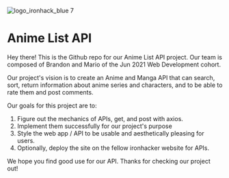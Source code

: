 ![logo_ironhack_blue 7](https://user-images.githubusercontent.com/23629340/40541063-a07a0a8a-601a-11e8-91b5-2f13e4e6b441.png)

# Anime List API

Hey there! This is the Github repo for our Anime List API project. Our team is composed of Brandon and Mario of the Jun 2021 Web Development cohort.

Our project's vision is to create an Anime and Manga API that can search, sort, return information about anime series and characters, and to be able to rate them and post comments.

Our goals for this project are to:

1. Figure out the mechanics of APIs, get, and post with axios.
2. Implement them successfully for our project's purpose
3. Style the web app / API to be usable and aesthetically pleasing for users.
4. Optionally, deploy the site on the fellow ironhacker website for APIs.

We hope you find good use for our API. Thanks for checking our project out!
